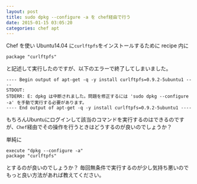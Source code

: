 ```yaml
---
layout: post
title: sudo dpkg --configure -a を chef経由で行う
date: 2015-01-15 03:05:20
categories: chef apt
---
```

<!-- {% raw %} -->
<p>Chef を使い Ubuntu14.04 に<code>curlftpfs</code>をインストールするために recipe 内に</p>

<pre><code>package "curlftpfs"
</code></pre>

<p>と記述して実行したのですが、以下のエラーで終了してしまいました。</p>

<pre><code>---- Begin output of apt-get -q -y install curlftpfs=0.9.2-5ubuntu1 ----
STDOUT:
STDERR: E: dpkg は中断されました。問題を修正するには 'sudo dpkg --configure -a' を手動で実行する必要があります。
---- End output of apt-get -q -y install curlftpfs=0.9.2-5ubuntu1 ----
</code></pre>

<p>もちろんUbuntuにログインして該当のコマンドを実行するのはできるのですが、<code>Chef</code>経由でその操作を行うときはどうするのが良いのでしょうか？</p>

<p>単純に</p>

<pre><code>execute "dpkg --configure -a"
package "curlftpfs"
</code></pre>

<p>とするのが良いのでしょうか？ 毎回無条件で実行するのが少し気持ち悪いのでもっと良い方法があれば教えてください。</p>
<!-- {% endraw %} -->
